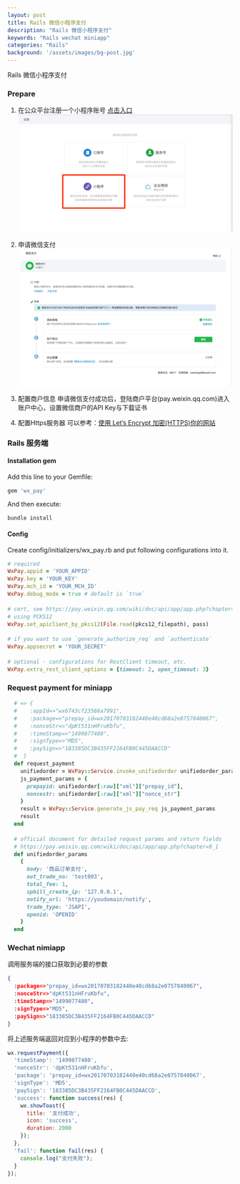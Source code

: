 ```yaml
---
layout: post
title: Rails 微信小程序支付
description: "Rails 微信小程序支付"
keywords: "Rails wechat miniapp"
categories: "Rails"
background: '/assets/images/bg-post.jpg'
---
```


Rails 微信小程序支付

### Prepare
1. 在公众平台注册一个小程序账号 [点击入口](https://mp.weixin.qq.com/cgi-bin/registermidpage?action=index&lang=zh_CN)
![微信公众平台.png](/assets/images/微信公众平台.png)

2. 申请微信支付
![申请支付.jpg](/assets/images/申请支付.jpg)

3. 配置商户信息
申请微信支付成功后，登陆商户平台(pay.weixin.qq.com)进入账户中心，设置微信商户的API Key与下载证书

4. 配置Https服务器
可以参考：[使用 Let’s Encrypt 加密(HTTPS)你的网站](http://xifengzhu.github.io/%E9%83%A8%E7%BD%B2/2017/05/09/%E4%BD%BF%E7%94%A8-Let-s-Encrypt-%E5%8A%A0%E5%AF%86(HTTPS)%E4%BD%A0%E7%9A%84%E7%BD%91%E7%AB%99.html)

### Rails 服务端

#### Installation gem

Add this line to your Gemfile:

```ruby
gem 'wx_pay'
```

And then execute:

```shell
bundle install
```

#### Config

Create config/initializers/wx_pay.rb and put following configurations into it.

```ruby
# required
WxPay.appid = 'YOUR_APPID'
WxPay.key = 'YOUR_KEY'
WxPay.mch_id = 'YOUR_MCH_ID'
WxPay.debug_mode = true # default is `true`

# cert, see https://pay.weixin.qq.com/wiki/doc/api/app/app.php?chapter=4_3
# using PCKS12
WxPay.set_apiclient_by_pkcs12(File.read(pkcs12_filepath), pass)

# if you want to use `generate_authorize_req` and `authenticate`
WxPay.appsecret = 'YOUR_SECRET'

# optional - configurations for RestClient timeout, etc.
WxPay.extra_rest_client_options = {timeout: 2, open_timeout: 3}
```

### Request payment for miniapp

```ruby
  # => {
  #    :appId=>"wx6743cf23566a7991",
  #    :package=>"prepay_id=wx20170703182440e40cd68a2e0757840067",
  #    :nonceStr=>"dpKt531nHFruKbfu",
  #    :timeStamp=>"1499077480",
  #    :signType=>"MD5",
  #    :paySign=>"183385DC3B435FF2164FB0C445DAACCD"
  #  }
  def request_payment
    unifiedorder = WxPay::Service.invoke_unifiedorder unifiedorder_params
    js_payment_params = {
      prepayid: unifiedorder[:raw]["xml"]["prepay_id"],
      noncestr: unifiedorder[:raw]["xml"]["nonce_str"]
    }
    result = WxPay::Service.generate_js_pay_req js_payment_params
    result
  end

  # official document for detailed request params and return fields
  # https://pay.weixin.qq.com/wiki/doc/api/app/app.php?chapter=9_1
  def unifiedorder_params
    {
      body: '商品订单支付',
      out_trade_no: 'test003',
      total_fee: 1,
      spbill_create_ip: '127.0.0.1',
      notify_url: 'https://youdomain/notify',
      trade_type: 'JSAPI',
      openid: 'OPENID'
    }
  end
```

### Wechat nimiapp

调用服务端的接口获取到必要的参数

```json
{
  :package=>"prepay_id=wx20170703182440e40cd68a2e0757840067",
  :nonceStr=>"dpKt531nHFruKbfu",
  :timeStamp=>"1499077480",
  :signType=>"MD5",
  :paySign=>"183385DC3B435FF2164FB0C445DAACCD"
}
```

将上述服务端返回对应到小程序的参数中去:

```js
wx.requestPayment({
  'timeStamp': '1499077480',
  'nonceStr': 'dpKt531nHFruKbfu',
  'package': 'prepay_id=wx20170703182440e40cd68a2e0757840067',
  'signType': 'MD5',
  'paySign': '183385DC3B435FF2164FB0C445DAACCD',
  'success': function success(res) {
    wx.showToast({
      title: '支付成功',
      icon: 'success',
      duration: 2000
    });
  },
  'fail': function fail(res) {
    console.log("支付失败");
  }
});

```
